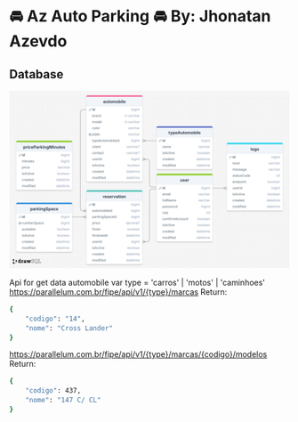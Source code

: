 # 🚘 Az Auto Parking 🚘 By: Jhonatan Azevdo

## Database
![Diagrama](./docs/drawSQL-az-auto-parking.png)


Api for get data automobile
var type = 'carros' | 'motos' | 'caminhoes'
https://parallelum.com.br/fipe/api/v1/{type}/marcas
Return: 
```bash
{
    "codigo": "14",
    "nome": "Cross Lander"
}
```
https://parallelum.com.br/fipe/api/v1/{type}/marcas/{codigo}/modelos
Return: 
```bash
{
    "codigo": 437,
    "nome": "147 C/ CL"
}
```